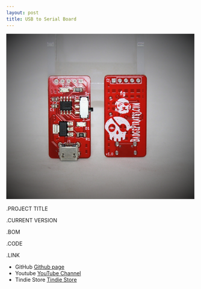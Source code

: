 ```yaml
---
layout: post
title: USB to Serial Board
---
```


![Title](/images/USBtoSerial_sm.png)<br>

.PROJECT TITLE


.CURRENT VERSION


.BOM


.CODE


.LINK
- GitHub [Github page](https://github.com/BadgePiratesLLC)
- Youtube [YouTube Channel](https://www.youtube.com/channel/UCRVegJ2Y7m-8vIXnG0BIhyw/featured/) 
- Tindie Store [Tindie Store](https://www.tindie.com/stores/badgepirates/)
<br>
